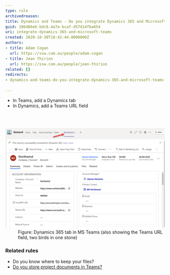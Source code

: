 ```yaml
---
type: rule
archivedreason: 
title: Dynamics and Teams - Do you integrate Dynamics 365 and Microsoft Teams?
guid: 186486e6-bdc6-4a7e-bcaf-d57d14fba654
uri: integrate-dynamics-365-and-microsoft-teams
created: 2020-10-30T18:42:44.0000000Z
authors:
- title: Adam Cogan
  url: https://ssw.com.au/people/adam-cogan
- title: Jean Thirion
  url: https://ssw.com.au/people/jean-thirion
related: []
redirects:
- dynamics-and-teams-do-you-integrate-dynamics-365-and-microsoft-teams

---
```



<ul><li>​In Teams, add a Dynamics tab<br></li><li>In Dynamics, add a Teams URL field<br></li></ul>
<br><excerpt class='endintro'></excerpt><br>
<dl class="image"><dt>​<img src="integration-teams-365.png" alt="integration-teams-365.png" style="width:750px;" /></dt><dd>Figure: Dynamics 365 tab in MS Teams (also showing the Teams URL field, two birds in one stone)</dd></dl><h3 class="ssw15-rteElement-H3">​Related r​ules​​<br></h3>
<div><ul><li><a>Do you know where to keep your files?</a></li><li><a href=/the-best-place-to-store-documents-and-share-them>​Do you store project documents in Teams?</a><br></li></ul></div>


